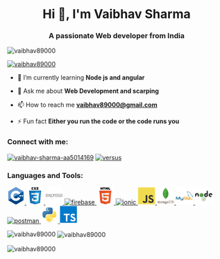 <h1 align="center">Hi 👋, I'm Vaibhav Sharma</h1>
<h3 align="center">A passionate Web developer from India</h3>

<p align="left"> <img src="https://komarev.com/ghpvc/?username=vaibhav89000&label=Profile%20views&color=0e75b6&style=flat" alt="vaibhav89000" /> </p>

<p align="left"> <a href="https://github.com/ryo-ma/github-profile-trophy"><img src="https://github-profile-trophy.vercel.app/?username=vaibhav89000" alt="vaibhav89000" /></a> </p>

- 🌱 I’m currently learning **Node js and angular**

- 💬 Ask me about **Web Development and scarping**

- 📫 How to reach me **vaibhav89000@gmail.com**

- ⚡ Fun fact **Either you run the code or the code runs you**

<h3 align="left">Connect with me:</h3>
<p align="left">
<a href="https://linkedin.com/in/vaibhav-sharma-aa5014169" target="blank"><img align="center" src="https://cdn.jsdelivr.net/npm/simple-icons@3.0.1/icons/linkedin.svg" alt="vaibhav-sharma-aa5014169" height="30" width="40" /></a>
<a href="https://auth.geeksforgeeks.org/user/versus" target="blank"><img align="center" src="https://cdn.jsdelivr.net/npm/simple-icons@3.0.1/icons/geeksforgeeks.svg" alt="versus" height="30" width="40" /></a>
</p>

<h3 align="left">Languages and Tools:</h3>
<p align="left"> <a href="https://www.w3schools.com/cpp/" target="_blank"> <img src="https://raw.githubusercontent.com/devicons/devicon/master/icons/cplusplus/cplusplus-original.svg" alt="cplusplus" width="40" height="40"/> </a> <a href="https://www.w3schools.com/css/" target="_blank"> <img src="https://raw.githubusercontent.com/devicons/devicon/master/icons/css3/css3-original-wordmark.svg" alt="css3" width="40" height="40"/> </a> <a href="https://expressjs.com" target="_blank"> <img src="https://raw.githubusercontent.com/devicons/devicon/master/icons/express/express-original-wordmark.svg" alt="express" width="40" height="40"/> </a> <a href="https://firebase.google.com/" target="_blank"> <img src="https://www.vectorlogo.zone/logos/firebase/firebase-icon.svg" alt="firebase" width="40" height="40"/> </a> <a href="https://www.w3.org/html/" target="_blank"> <img src="https://raw.githubusercontent.com/devicons/devicon/master/icons/html5/html5-original-wordmark.svg" alt="html5" width="40" height="40"/> </a> <a href="https://ionicframework.com" target="_blank"> <img src="https://upload.wikimedia.org/wikipedia/commons/d/d1/Ionic_Logo.svg" alt="ionic" width="40" height="40"/> </a> <a href="https://developer.mozilla.org/en-US/docs/Web/JavaScript" target="_blank"> <img src="https://raw.githubusercontent.com/devicons/devicon/master/icons/javascript/javascript-original.svg" alt="javascript" width="40" height="40"/> </a> <a href="https://www.mongodb.com/" target="_blank"> <img src="https://raw.githubusercontent.com/devicons/devicon/master/icons/mongodb/mongodb-original-wordmark.svg" alt="mongodb" width="40" height="40"/> </a> <a href="https://www.mysql.com/" target="_blank"> <img src="https://raw.githubusercontent.com/devicons/devicon/master/icons/mysql/mysql-original-wordmark.svg" alt="mysql" width="40" height="40"/> </a> <a href="https://nodejs.org" target="_blank"> <img src="https://raw.githubusercontent.com/devicons/devicon/master/icons/nodejs/nodejs-original-wordmark.svg" alt="nodejs" width="40" height="40"/> </a> <a href="https://postman.com" target="_blank"> <img src="https://www.vectorlogo.zone/logos/getpostman/getpostman-icon.svg" alt="postman" width="40" height="40"/> </a> <a href="https://www.python.org" target="_blank"> <img src="https://raw.githubusercontent.com/devicons/devicon/master/icons/python/python-original.svg" alt="python" width="40" height="40"/> </a> <a href="https://www.typescriptlang.org/" target="_blank"> <img src="https://raw.githubusercontent.com/devicons/devicon/master/icons/typescript/typescript-original.svg" alt="typescript" width="40" height="40"/> </a> </p>

<p><img align="left" src="https://github-readme-stats.vercel.app/api/top-langs?username=vaibhav89000&show_icons=true&locale=en&layout=compact" alt="vaibhav89000" /></p>

<p>&nbsp;<img align="center" src="https://github-readme-stats.vercel.app/api?username=vaibhav89000&show_icons=true&locale=en" alt="vaibhav89000" /></p>

<p><img align="center" src="https://github-readme-streak-stats.herokuapp.com/?user=vaibhav89000&" alt="vaibhav89000" /></p>
